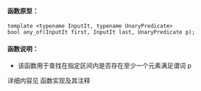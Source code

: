 
#### 函数原型：
```
template <typename InputIt, typename UnaryPredicate>
bool any_of(InputIt first, InputIt last, UnaryPredicate p);
```

#### 函数说明：
* 该函数用于查找在指定区间内是否存在至少一个元素满足谓词 p

详细内容见 函数实现及其注释

